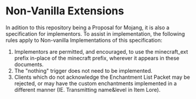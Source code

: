 # Non-Vanilla Extensions
In adition to this repository being a Proposal for Mojang, it is also a specification for implementors. 
To assist in implementation, the following rules apply to Non-vanilla Implementations of this specification:
1. Implementors are permitted, and encouraged, to use the minecraft_ext prefix in-place of the minecraft prefix, wherever it appears in these documents.
2. The "nothing" trigger does not need to be implemented.
3. Clients which do not acknowledge the Enchantment List Packet may be rejected, or may have the custom enchantments implemented in a different manner (IE. Transmitting name&level in Item Lore).
